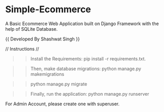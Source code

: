 # Simple-Ecommerce
A Basic Ecommerce Web Application built on Django Framework with the help of SQLite Database.

{{ Developed By Shashwat Singh }}

// Instructions //

  
  >> Install the Requirements: pip install -r requirements.txt.

  >> Then, make database migrations: python manage.py makemigrations
  
  >> python manage.py migrate
  
  >> Finally, run the application: python manage.py runserver

For Admin Account, please create one with superuser.
